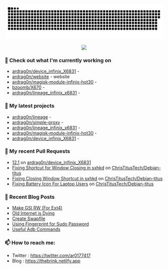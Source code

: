 <img src="https://raw.githubusercontent.com/ardrag0n/ardrag0n/output/github-contribution-grid-snake.svg" />
<p align="center"><a href="https://github.com/ardrag0n">
  <img align="center" src="https://github-readme-stats.vercel.app/api?username=ardrag0n&show_icons=true&theme=transparent&hide=contribs" />
</a></p>


### 👷 Check out what I'm currently working on

- [ardrag0n/device_infinix_X6831](https://github.com/ardrag0n/device_infinix_X6831) - 
- [ardrag0n/website](https://github.com/ardrag0n/website) - website
- [ardrag0n/magisk-module-infinix-hot30](https://github.com/ardrag0n/magisk-module-infinix-hot30) - 
- [bzoomb/X670](https://github.com/bzoomb/X670) - 
- [ardrag0n/lineage_infinix_x6831](https://github.com/ardrag0n/lineage_infinix_x6831) - 
### 🌱 My latest projects

- [ardrag0n/lineage](https://github.com/ardrag0n/lineage) - 
- [ardrag0n/simple-proxy](https://github.com/ardrag0n/simple-proxy) - 
- [ardrag0n/lineage_infinix_x6831](https://github.com/ardrag0n/lineage_infinix_x6831) - 
- [ardrag0n/magisk-module-infinix-hot30](https://github.com/ardrag0n/magisk-module-infinix-hot30) - 
- [ardrag0n/device_infinix_X6831](https://github.com/ardrag0n/device_infinix_X6831) - 
### 🔨 My recent Pull Requests

- [12.1](https://github.com/ardrag0n/device_infinix_X6831/pull/1) on [ardrag0n/device_infinix_X6831](https://github.com/ardrag0n/device_infinix_X6831)
- [Fixing Shortcut for Window Closing in sxhkd](https://github.com/ChrisTitusTech/Debian-titus/pull/40) on [ChrisTitusTech/Debian-titus](https://github.com/ChrisTitusTech/Debian-titus)
- [Fixing Closing Window Shortcut in sxhkd](https://github.com/ChrisTitusTech/Debian-titus/pull/39) on [ChrisTitusTech/Debian-titus](https://github.com/ChrisTitusTech/Debian-titus)
- [Fixing Battery Icon For Laptop Users](https://github.com/ChrisTitusTech/Debian-titus/pull/37) on [ChrisTitusTech/Debian-titus](https://github.com/ChrisTitusTech/Debian-titus)
### 📰 Recent Blog Posts

- [Make GSI RW (For Ext4)](https://thebrink.netlify.app/make-gsi-rw/)
- [Old Internet is Dying](https://thebrink.netlify.app/old-internet-is-dying/)
- [Create Swapfile](https://thebrink.netlify.app/create-swapfile/)
- [Using Fingerprint for Sudo Password](https://thebrink.netlify.app/using-fingerprint-for-sudo-password/)
- [Useful Adb Commands](https://thebrink.netlify.app/adb-tricks/)
### 📫 How to reach me:
  - Twitter   : <https://twitter.com/ar0177417>
  - Blog   : <https://thebrink.netlify.app>
